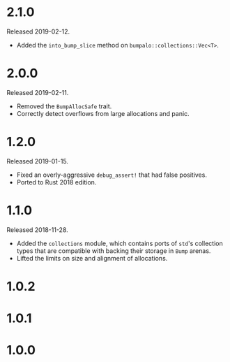 # 2.1.0

Released 2019-02-12.

* Added the `into_bump_slice` method on `bumpalo::collections::Vec<T>`.

# 2.0.0

Released 2019-02-11.

* Removed the `BumpAllocSafe` trait.
* Correctly detect overflows from large allocations and panic.

# 1.2.0

Released 2019-01-15.

* Fixed an overly-aggressive `debug_assert!` that had false positives.
* Ported to Rust 2018 edition.

# 1.1.0

Released 2018-11-28.

* Added the `collections` module, which contains ports of `std`'s collection
  types that are compatible with backing their storage in `Bump` arenas.
* Lifted the limits on size and alignment of allocations.

# 1.0.2

# 1.0.1

# 1.0.0
